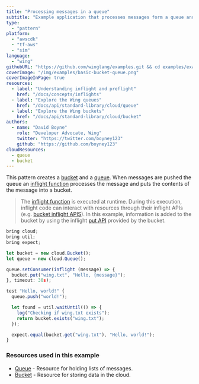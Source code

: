 ```yaml
---
title: "Processing messages in a queue"
subtitle: "Example application that processes messages form a queue and puts information into a bucket"
type: 
  - "pattern"
platform:
  - "awscdk"
  - "tf-aws"
  - "sim"
language:
  - "wing"
githubURL: "https://github.com/winglang/examples.git && cd examples/examples/hello-wing"
coverImage: "/img/examples/basic-bucket-queue.png"
coverImageInPage: true
resources:
  - label: "Understanding inflight and preflight"
    href: "/docs/concepts/inflights"
  - label: "Explore the Wing queues"
    href: "/docs/api/standard-library/cloud/queue"
  - label: "Explore the Wing buckets"
    href: "/docs/api/standard-library/cloud/bucket"
authors:
  - name: "David Boyne"
    role: "Developer Advocate, Wing"
    twitter: "https://twitter.com/boyney123"
    github: "https://github.com/boyney123"
cloudResources:
  - queue
  - bucket
---
```


This pattern creates a [bucket](/docs/api/standard-library/cloud/bucket) and a [queue](/docs/api/standard-library/cloud/queue). When messages are pushed the queue an [inflight function](/docs/concepts/inflights#inflight-code) processes the message and puts the contents of the message into a bucket.

> The [inflight function](/docs/concepts/inflights#inflight-code) is executed at runtime. During this execution, inflight code can interact with resources through their inflight APIs (e.g. [bucket inflight APIS](/docs/api/standard-library/cloud/bucket#inflight-methods)). In this example, information is added to the bucket by using the inflight [put API](/docs/api/standard-library/cloud/bucket#@winglang/sdk.cloud.IBucketClient.put) provided by the bucket.

```js example playground
bring cloud;
bring util;
bring expect;

let bucket = new cloud.Bucket();
let queue = new cloud.Queue();

queue.setConsumer(inflight (message) => {
  bucket.put("wing.txt", "Hello, {message}");
}, timeout: 30s);

test "Hello, world!" {
  queue.push("world!");

  let found = util.waitUntil(() => {
    log("Checking if wing.txt exists");
    return bucket.exists("wing.txt");
  });

  expect.equal(bucket.get("wing.txt"), "Hello, world!");
}
```

### Resources used in this example

- [Queue](/docs/api/standard-library/cloud/queue) - Resource for holding lists of messages. 
- [Bucket](/docs/api/standard-library/cloud/bucket) - Resource for storing data in the cloud.


